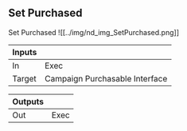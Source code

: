 ## Set Purchased
Set Purchased
![[../img/nd_img_SetPurchased.png]]

|Inputs||
|--|--|
| In | Exec |
| Target | Campaign Purchasable Interface |

|Outputs||
|--|--|
| Out | Exec |
